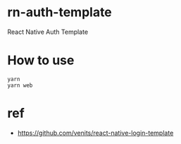 # rn-auth-template

React Native Auth Template

# How to use

```
yarn
yarn web
```

# ref

* https://github.com/venits/react-native-login-template

